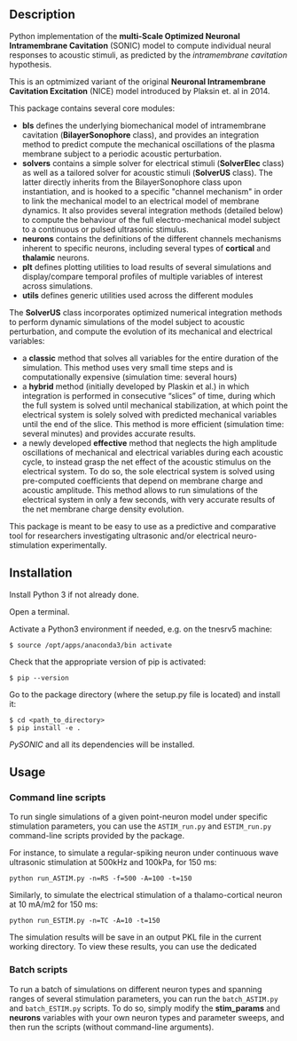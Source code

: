 ## Description

Python implementation of the **multi-Scale Optimized Neuronal Intramembrane Cavitation** (SONIC) model to compute individual neural responses to acoustic stimuli, as predicted by the *intramembrane cavitation* hypothesis.

This is an optmimized variant of the original **Neuronal Intramembrane Cavitation Excitation** (NICE) model introduced by Plaksin et. al in 2014.

This package contains several core modules:
- **bls** defines the underlying biomechanical model of intramembrane cavitation (**BilayerSonophore** class), and provides an integration method to predict compute the mechanical oscillations of the plasma membrane subject to a periodic acoustic perturbation.
- **solvers** contains a simple solver for electrical stimuli (**SolverElec** class) as well as a tailored solver for acoustic stimuli (**SolverUS** class). The latter directly inherits from the BilayerSonophore class upon instantiation, and is hooked to a specific "channel mechanism" in order to link the mechanical model to an electrical model of membrane dynamics. It also provides several integration methods (detailed below) to compute the behaviour of the full electro-mechanical model subject to a continuous or pulsed ultrasonic stimulus.
- **neurons** contains the definitions of the different channels mechanisms inherent to specific neurons, including several types of **cortical** and **thalamic** neurons.
- **plt** defines plotting utilities to load results of several simulations and display/compare temporal profiles of multiple variables of interest across simulations.
- **utils** defines generic utilities used across the different modules

The **SolverUS** class incorporates optimized numerical integration methods to perform dynamic simulations of the model subject to acoustic perturbation, and compute the evolution of its mechanical and electrical variables:
- a **classic** method that solves all variables for the entire duration of the simulation. This method uses very small time steps and is computationally expensive (simulation time: several hours)
- a **hybrid** method (initially developed by Plaskin et al.) in which integration is performed in consecutive “slices” of time, during which the full system is solved until mechanical stabilization, at which point the electrical system is solely solved with predicted mechanical variables until the end of the slice. This method is more efficient (simulation time: several minutes) and provides accurate results.
- a newly developed **effective** method that neglects the high amplitude oscillations of mechanical and electrical variables during each acoustic cycle, to instead grasp the net effect of the acoustic stimulus on the electrical system. To do so, the sole electrical system is solved using pre-computed coefficients that depend on membrane charge and acoustic amplitude. This method allows to run simulations of the electrical system in only a few seconds, with very accurate results of the net membrane charge density evolution.

This package is meant to be easy to use as a predictive and comparative tool for researchers investigating ultrasonic and/or electrical neuro-stimulation experimentally.


## Installation

Install Python 3 if not already done.

Open a terminal.

Activate a Python3 environment if needed, e.g. on the tnesrv5 machine:

```$ source /opt/apps/anaconda3/bin activate```

Check that the appropriate version of pip is activated:

```$ pip --version```

Go to the package directory (where the setup.py file is located) and install it:

```
$ cd <path_to_directory>
$ pip install -e .
```

*PySONIC* and all its dependencies will be installed.


## Usage

### Command line scripts

To run single simulations of a given point-neuron model under specific stimulation parameters, you can use the `ASTIM_run.py` and `ESTIM_run.py` command-line scripts provided by the package.

For instance, to simulate a regular-spiking neuron under continuous wave ultrasonic stimulation at 500kHz and 100kPa, for 150 ms:

```python run_ASTIM.py -n=RS -f=500 -A=100 -t=150```

Similarly, to simulate the electrical stimulation of a thalamo-cortical neuron at 10 mA/m2 for 150 ms:

```python run_ESTIM.py -n=TC -A=10 -t=150```

The simulation results will be save in an output PKL file in the current working directory. To view these results, you can use the dedicated


### Batch scripts

To run a batch of simulations on different neuron types and spanning ranges of several stimulation parameters, you can run the `batch_ASTIM.py` and `batch_ESTIM.py` scripts. To do so, simply modify the **stim_params** and **neurons** variables with your own neuron types and parameter sweeps, and then run the scripts (without command-line arguments).

